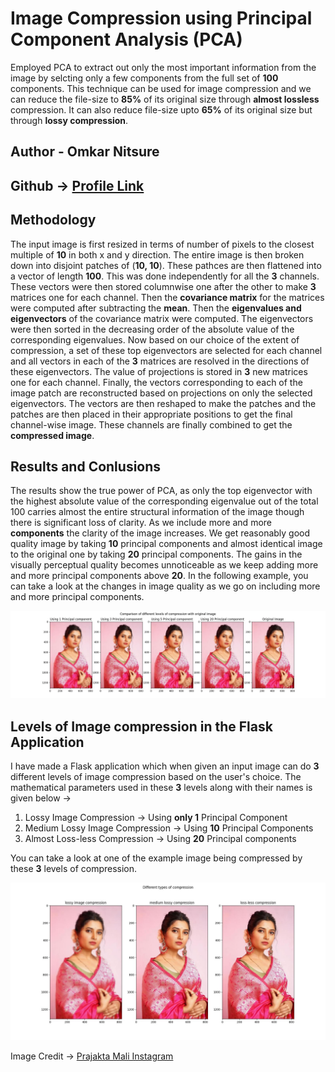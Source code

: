 # Image Compression using Principal Component Analysis (PCA)

Employed PCA to extract out only the most important information from the image by selcting only a few components from the full set of **100** components. This technique can be used for image compression and we can reduce the file-size to **85%** of its original size through **almost lossless** compression. It can also reduce file-size upto **65%** of its original size but through **lossy compression**.

## Author - Omkar Nitsure <br>

## Github -> <a href="https://github.com/omkarnitsureiitb">Profile Link</a> <br>

## Methodology

The input image is first resized in terms of number of pixels to the closest multiple of **10** in both x and y direction. The entire image is then broken down into disjoint patches of (**10, 10**). These pathces are then flattened into a vector of length **100**. This was done independently for all the **3** channels. These vectors were then stored columnwise one after the other to make **3** matrices one for each channel. Then the **covariance matrix** for the matrices were computed after subtracting the **mean**. Then the **eigenvalues and eigenvectors** of the covariance matrix were computed. The eigenvectors were then sorted in the decreasing order of the absolute value of the corresponding eigenvalues. Now based on our choice of the extent of compression, a set of these top eigenvectors are selected for each channel and all vectors in each of the **3** matrices are resolved in the directions of these eigenvectors. The value of projections is stored in **3** new matrices one for each channel. Finally, the vectors corresponding to each of the image patch are reconstructed based on projections on only the selected eigenvectors. The vectors are then reshaped to make the patches and the patches are then placed in their appropriate positions to get the final channel-wise image. These channels are finally combined to get the **compressed image**.

## Results and Conlusions

The results show the true power of PCA, as only the top eigenvector with the highest absolute value of the corresponding eigenvalue out of the total 100 carries almost the entire structural information of the image though there is significant loss of clarity. As we include more and more **components** the clarity of the image increases. We get reasonably good quality image by taking **10** principal components and almost identical image to the original one by taking **20** principal components. The gains in the visually perceptual quality becomes unnoticeable as we keep adding more and more principal components above **20**. In the following example, you can take a look at the changes in image quality as we go on including more and more principal components. <br>

<img src="/Results/Outputs_Comparison.jpg">

## Levels of Image compression in the Flask Application

I have made a Flask application which when given an input image can do **3** different levels of image compression based on the user's choice. The mathematical parameters used in these **3** levels along with their names is given below -> <br>

<ol>
    <li>Lossy Image Compression -> Using <strong>only 1</strong> Principal Component</li>
    <li>Medium Lossy Image Compression -> Using <strong>10</strong> Principal Components</li>
    <li>Almost Loss-less Compression -> Using <strong>20</strong> Principal components</li>
</ol>

You can take a look at one of the example image being compressed by these **3** levels of compression.

<img src="/Results/Levels_of_Compression.jpg">

Image Credit -> <a href="https://instagram.com/prajakta_official?igshid=OGQ5ZDc2ODk2ZA==">Prajakta Mali Instagram</a>
